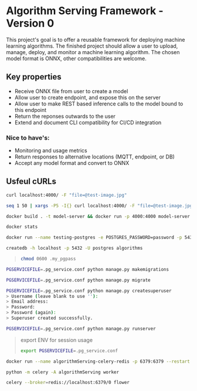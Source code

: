 # Algorithm Serving Framework - Version 0

This project's goal is to offer a reusable framework for deploying machine learning algorithms. The finished project should allow a user to upload, manage, deploy, and monitor a machine learning algorithm. The chosen model format is ONNX, other compatibilities are welcome.

## Key properties
- Receive ONNX file from user to create a model
- Allow user to create endpoint, and expose this on the server
- Allow user to make REST based inference calls to the model bound to this endpoint
- Return the reponses outwards to the user
- Extend and document CLI compatibility for CI/CD integration

### Nice to have's:
- Monitoring and usage metrics
- Return responses to alternative locations (MQTT, endpoint, or DB)
- Accept any model format and convert to ONNX

## Usfeul cURLs


```bash
curl localhost:4000/ -F "file=@test-image.jpg"
```

```bash
seq 1 50 | xargs -P5 -I{} curl localhost:4000/ -F "file=@test-image.jpg"
```

```bash
docker build . -t model-server && docker run -p 4000:4000 model-server
```

```bash
docker stats
```



```bash
docker run --name testing-postgres -e POSTGRES_PASSWORD=password -p 5432:5432 --restart unless-stopped -d postgres
```
```bash
createdb -h localhost -p 5432 -U postgres algorithms
```

>```bash
>chmod 0600 .my_pgpass
>```

```bash
PGSERVICEFILE=.pg_service.conf python manage.py makemigrations
```
```bash
PGSERVICEFILE=.pg_service.conf python manage.py migrate
```


```bash
PGSERVICEFILE=.pg_service.conf python manage.py createsuperuser
> Username (leave blank to use ''): 
> Email address: 
> Password: 
> Password (again): 
> Superuser created successfully.
```


```bash
PGSERVICEFILE=.pg_service.conf python manage.py runserver
```

>export ENV for session usage
> ```bash
>export PGSERVICEFILE=.pg_service.conf 
>```


```bash
docker run --name algorithmServing-celery-redis -p 6379:6379 --restart unless-stopped -d redis
```

```bash
python -m celery -A algorithmServing worker
```

```bash
celery --broker=redis://localhost:6379/0 flower
```